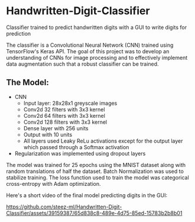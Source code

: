 # Handwritten-Digit-Classifier
Classifier trained to predict handwritten digits with a GUI to write digits for prediction

The classifier is a Convolutional Neural Network (CNN) trained using TensorFlow's Keras API. The goal of this project was to develop an understanding of CNNs for image processing and to effectively implement data augmentation such that a robust classifier can be trained. 

## The Model:
 - CNN
   - Input layer: 28x28x1 greyscale images
   - Conv2d 32 filters with 3x3 kernel
   - Conv2d 64 filters with 3x3 kernel
   - Conv2d 128 filters with 3x3 kernel
   - Dense layer with 256 units
   - Output with 10 units
   - All layers used Leaky ReLu activations except for the output layer which passed through a Softmax activation
- Regularization was implemented using dropout layers


The model was trained for 25 epochs using the MNIST dataset along with random translations of half the dataset. Batch Normalization was used to stabilize training. The loss function used to train the model was categorical cross-entropy with Adam optimization.

Here's a short video of the final model predicting digits in the GUI:


https://github.com/steez-ml/Handwritten-Digit-Classifier/assets/39159387/65d838c8-489e-4d75-85ed-15783b2b8b01

